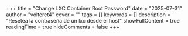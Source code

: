 +++
title = "Change LXC Container Root Password"
date = "2025-07-31"
author = "volteret4"
cover = ""
tags = []
keywords = []
description = "Resetea la contraseña de un lxc desde el host"
showFullContent = true
readingTime = true
hideComments = false
+++

